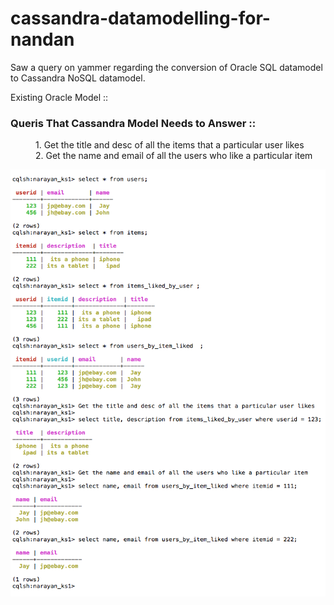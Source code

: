 # cassandra-datamodelling-for-nandan
Saw a query on yammer regarding the conversion of Oracle SQL datamodel to Cassandra NoSQL datamodel.

Existing Oracle Model ::


### Queris That Cassandra Model Needs to Answer ::
<dl>
  <dd>1. Get the title and desc of all the items that a particular user likes</dd>
  
  <dd>2. Get the name and email of all the users who like a particular item</dd>
</dl>


![alt tag](./cassandra-data-model.png "Description goes here")
